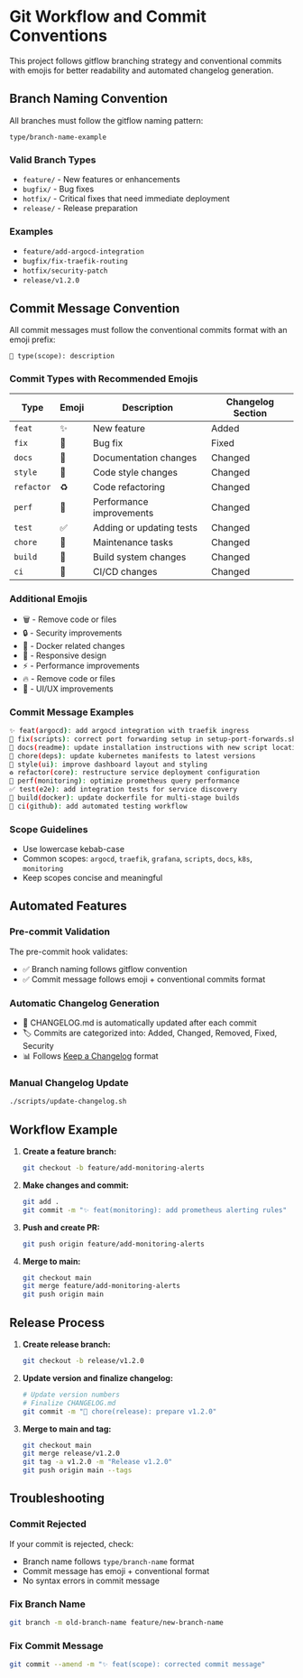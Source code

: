 # Git Workflow and Commit Conventions

This project follows gitflow branching strategy and conventional commits with emojis for better readability and automated changelog generation.

## Branch Naming Convention

All branches must follow the gitflow naming pattern:

```
type/branch-name-example
```

### Valid Branch Types
- `feature/` - New features or enhancements
- `bugfix/` - Bug fixes
- `hotfix/` - Critical fixes that need immediate deployment
- `release/` - Release preparation

### Examples
- `feature/add-argocd-integration`
- `bugfix/fix-traefik-routing`
- `hotfix/security-patch`
- `release/v1.2.0`

## Commit Message Convention

All commit messages must follow the conventional commits format with an emoji prefix:

```
🚀 type(scope): description
```

### Commit Types with Recommended Emojis

| Type | Emoji | Description | Changelog Section |
|------|-------|-------------|-------------------|
| `feat` | ✨ | New feature | Added |
| `fix` | 🐛 | Bug fix | Fixed |
| `docs` | 📝 | Documentation changes | Changed |
| `style` | 🎨 | Code style changes | Changed |
| `refactor` | ♻️ | Code refactoring | Changed |
| `perf` | 🚀 | Performance improvements | Changed |
| `test` | ✅ | Adding or updating tests | Changed |
| `chore` | 🔧 | Maintenance tasks | Changed |
| `build` | 👷 | Build system changes | Changed |
| `ci` | 💚 | CI/CD changes | Changed |

### Additional Emojis
- 🗑️ - Remove code or files
- 🔒 - Security improvements
- 🐳 - Docker related changes
- 📱 - Responsive design
- ⚡ - Performance improvements
- 🔥 - Remove code or files
- 💄 - UI/UX improvements

### Commit Message Examples

```bash
✨ feat(argocd): add argocd integration with traefik ingress
🐛 fix(scripts): correct port forwarding setup in setup-port-forwards.sh
📝 docs(readme): update installation instructions with new script locations
🔧 chore(deps): update kubernetes manifests to latest versions
🎨 style(ui): improve dashboard layout and styling
♻️ refactor(core): restructure service deployment configuration
🚀 perf(monitoring): optimize prometheus query performance
✅ test(e2e): add integration tests for service discovery
👷 build(docker): update dockerfile for multi-stage builds
💚 ci(github): add automated testing workflow
```

### Scope Guidelines
- Use lowercase kebab-case
- Common scopes: `argocd`, `traefik`, `grafana`, `scripts`, `docs`, `k8s`, `monitoring`
- Keep scopes concise and meaningful

## Automated Features

### Pre-commit Validation
The pre-commit hook validates:
- ✅ Branch naming follows gitflow convention
- ✅ Commit message follows emoji + conventional commits format

### Automatic Changelog Generation
- 📝 CHANGELOG.md is automatically updated after each commit
- 🏷️ Commits are categorized into: Added, Changed, Removed, Fixed, Security
- 📊 Follows [Keep a Changelog](https://keepachangelog.com/en/1.0.0/) format

### Manual Changelog Update
```bash
./scripts/update-changelog.sh
```

## Workflow Example

1. **Create a feature branch:**
   ```bash
   git checkout -b feature/add-monitoring-alerts
   ```

2. **Make changes and commit:**
   ```bash
   git add .
   git commit -m "✨ feat(monitoring): add prometheus alerting rules"
   ```

3. **Push and create PR:**
   ```bash
   git push origin feature/add-monitoring-alerts
   ```

4. **Merge to main:**
   ```bash
   git checkout main
   git merge feature/add-monitoring-alerts
   git push origin main
   ```

## Release Process

1. **Create release branch:**
   ```bash
   git checkout -b release/v1.2.0
   ```

2. **Update version and finalize changelog:**
   ```bash
   # Update version numbers
   # Finalize CHANGELOG.md
   git commit -m "🔖 chore(release): prepare v1.2.0"
   ```

3. **Merge to main and tag:**
   ```bash
   git checkout main
   git merge release/v1.2.0
   git tag -a v1.2.0 -m "Release v1.2.0"
   git push origin main --tags
   ```

## Troubleshooting

### Commit Rejected
If your commit is rejected, check:
- Branch name follows `type/branch-name` format
- Commit message has emoji + conventional format
- No syntax errors in commit message

### Fix Branch Name
```bash
git branch -m old-branch-name feature/new-branch-name
```

### Fix Commit Message
```bash
git commit --amend -m "✨ feat(scope): corrected commit message"
```
